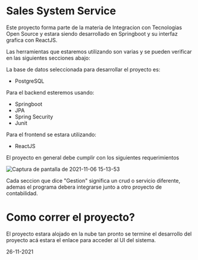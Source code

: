 # Sales System Service
Este proyecto forma parte de la materia de Integracion con Tecnologias Open Source y estara siendo desarrollado en Springboot y su interfaz grafica con ReactJS.

Las herramientas que estaremos utilizando son varias y se pueden verificar en las siguientes secciones abajo:

La base de datos seleccionada para desarrollar el proyecto es:
- PostgreSQL

Para el backend esteremos usando:
- Springboot
- JPA
- Spring Security
- Junit

Para el frontend se estara utilizando:
- ReactJS

El proyecto en general debe cumplir con los siguientes requerimientos

![Captura de pantalla de 2021-11-06 15-13-53](https://user-images.githubusercontent.com/50937209/140621295-99f1008d-104c-4198-91d1-2ad6b950b8ef.png)

Cada seccion que dice "Gestion" significa un crud o servicio diferente, ademas el programa debera integrarse junto a otro proyecto de contabilidad.

# Como correr el proyecto?
El proyecto estara alojado en la nube tan pronto se termine el desarrollo del proyecto acá estara el enlace para acceder al UI del sistema.

26-11-2021
